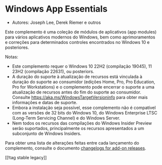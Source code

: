 # Windows App Essentials #

* Autores: Joseph Lee, Derek Riemer e outros

Este complemento é uma coleção de módulos de aplicativos (app modules) para
vários aplicativos modernos do Windows, bem como aprimoramentos e correções
para determinados controles encontrados no Windows 10 e posteriores.

Notas:

* Este complemento requer o Windows 10 22H2 (compilação 19045), 11 23H2
  (compilação 22631), ou posteriors.
* A duração do suporte à atualização de recursos está vinculada à duração do
  suporte ao consumidor (edições Home, Pro, Pro Education, Pro for
  Workstations) e o complemento pode encerrar o suporte a uma atualização de
  recursos antes do fim do suporte ao consumidor. Consulte
  <https://aka.ms/WindowsTargetVersioninfo> para obter mais informações e
  datas de suporte.
* Embora a instalação seja possível, esse complemento não é compatível com
  as versões de 32 bits do Windows 10, do Windows Enterprise LTSC (Long-Term
  Servicing Channel) e do Windows Server.
* Nem todos os recursos das compilações do Windows Insider Preview serão
  suportados, principalmente os recursos apresentados a um subconjunto de
  Windows Insiders.

Para obter uma lista de alterações feitas entre cada lançamento do
complemento, consulte o documento [changelogs for add-on releases][1].

[[!tag stable legacy]]

[1]: https://github.com/josephsl/wintenapps/blob/main/changes.md
